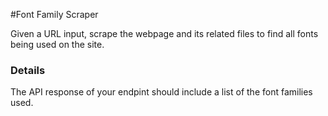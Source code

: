 #Font Family Scraper

Given a URL input, scrape the webpage and its related files to find all fonts being used on the site.


### Details

The API response of your endpint should include a list of the font families used.

###
